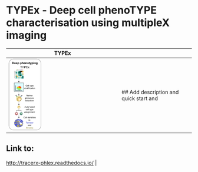 # TYPEx -  Deep cell phenoTYPE characterisation using multipleX imaging


| TYPEx |  |
| ------------- | ------------- |
| <img src="./doc/_static/typing3.png" width="30%" height="30%">  | ## Add description and quick start and
## Link to:
http://tracerx-phlex.readthedocs.io/  |
